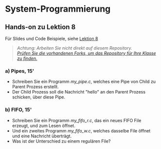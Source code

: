 # System-Programmierung
## Hands-on zu Lektion 8
Für Slides und Code Beispiele, siehe [Lektion 8](../../../fhnw-syspr/blob/master/08/README.md)

> *Achtung: Arbeiten Sie nicht direkt auf diesem Repository.*<br/>
> *[Prüfen Sie die vorhandenen Forks, um das Repository für Ihre Klasse zu finden.](../../network/members)*

### a) Pipes, 15'
* Schreiben Sie ein Programm *my_pipe.c*, welches eine Pipe von Child zu Parent Prozess erstellt.
* Der Child Prozess soll die Nachricht "hello" an den Parent Prozess schicken, über diese Pipe.

### b) FIFO, 15'
* Schreiben Sie ein Programm *my_fifo_r.c*, das ein neues FIFO File erzeugt, und zum Lesen öffnet.
* Und ein zweites Programm *my_fifo_w.c*, welches dasselbe File öffnet und eine Nachricht überträgt.
* Was ist der Unterschied zu einem regulären File?
